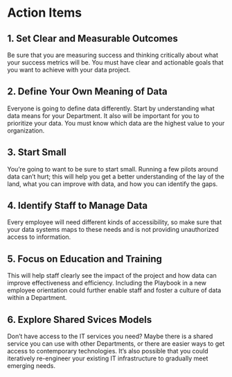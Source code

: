 # Action Items

## 1. Set Clear and Measurable Outcomes

Be sure that you are measuring success and thinking critically about what your success metrics will be. You must have clear and actionable goals that you want to achieve with your data project.

## 2. Define Your Own Meaning of Data

Everyone is going to define data differently. Start by understanding what data means for your Department. It also will be important for you to prioritize your data. You must know which data are the highest value to your organization.

## 3. Start Small

You’re going to want to be sure to start small. Running a few pilots around data can’t hurt; this will help you get a better understanding of the lay of the land, what you can improve with data, and how you can identify the gaps.

## 4. Identify Staff to Manage Data

Every employee will need different kinds of accessibility, so make sure that your data systems maps to these needs and is not providing unauthorized access to information.

## 5. Focus on Education and Training

This will help staff clearly see the impact of the project and how data can improve effectiveness and efficiency. Including the Playbook in a new employee orientation could further enable staff and foster a culture of data within a Department.

## 6. Explore Shared Svices Models

Don’t have access to the IT services you need? Maybe there is a shared service you can use with other Departments, or there are easier ways to get access to contemporary technologies. It’s also possible that you could iteratively re-engineer your existing IT infrastructure to gradually meet emerging needs.
